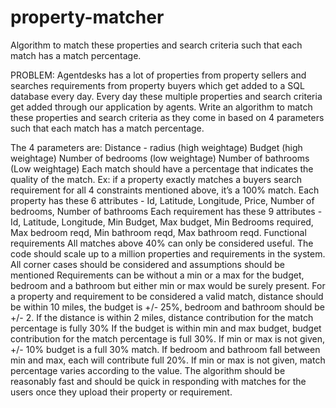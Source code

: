 # property-matcher
Algorithm to match these properties and search criteria such that each match has a match percentage.

PROBLEM:
Agentdesks has a lot of properties from property sellers and searches requirements from property buyers which get added to a SQL database every day. Every day these multiple properties and search criteria get added through our application by agents. Write an algorithm to match these properties and search criteria as they come in based on 4 parameters such that each match has a match percentage.

The 4 parameters are:
Distance - radius (high weightage)
Budget (high weightage)
Number of bedrooms (low weightage)
Number of bathrooms (Low weightage)
Each match should have a percentage that indicates the quality of the match. Ex: if a property exactly matches a buyers search requirement for all 4 constraints mentioned above, it’s a 100% match.
Each property has these 6 attributes - Id, Latitude, Longitude, Price, Number of bedrooms, Number of bathrooms
Each requirement has these 9 attributes - Id, Latitude, Longitude, Min Budget, Max budget, Min Bedrooms required, Max bedroom reqd, Min bathroom reqd, Max bathroom reqd.
Functional requirements
All matches above 40% can only be considered useful.
The code should scale up to a million properties and requirements in the system.
All corner cases should be considered and assumptions should be mentioned
Requirements can be without a min or a max for the budget, bedroom and a bathroom but either min or max would be surely present.
For a property and requirement to be considered a valid match, distance should be within 10 miles, the budget is +/- 25%, bedroom and bathroom should be +/- 2.
If the distance is within 2 miles, distance contribution for the match percentage is fully 30%
If the budget is within min and max budget, budget contribution for the match percentage is full 30%. If min or max is not given, +/- 10% budget is a full 30% match.
If bedroom and bathroom fall between min and max, each will contribute full 20%. If min or max is not given, match percentage varies according to the value.
The algorithm should be reasonably fast and should be quick in responding with matches for the users once they upload their property or requirement.
